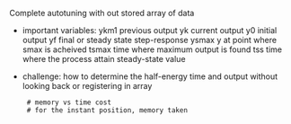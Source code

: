 Complete autotuning with out stored array of data

 - important variables:
        ykm1    previous output
        yk      current output
        y0      initial output
        yf      final or steady state step-response
        ysmax   y at point where smax is acheived
        tsmax   time where maximum output is found
        tss     time where the process attain steady-state value
 - challenge:
        how to determine the half-energy time and output without looking back or registering in array
        
        # memory vs time cost
        # for the instant position, memory taken
